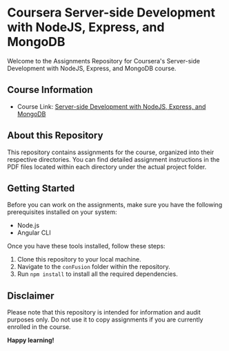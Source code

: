# Coursera Server-side Development with NodeJS, Express, and MongoDB

Welcome to the Assignments Repository for Coursera's Server-side Development with NodeJS, Express, and MongoDB course.

## Course Information

- Course Link: [Server-side Development with NodeJS, Express, and MongoDB](https://www.coursera.org/learn/server-side-nodejs)

## About this Repository

This repository contains assignments for the course, organized into their respective directories. You can find detailed assignment instructions in the PDF files located within each directory under the actual project folder.

## Getting Started

Before you can work on the assignments, make sure you have the following prerequisites installed on your system:

- Node.js
- Angular CLI

Once you have these tools installed, follow these steps:

1. Clone this repository to your local machine.
2. Navigate to the `conFusion` folder within the repository.
3. Run `npm install` to install all the required dependencies.

## Disclaimer

Please note that this repository is intended for information and audit purposes only. Do not use it to copy assignments if you are currently enrolled in the course. 

**Happy learning!**

